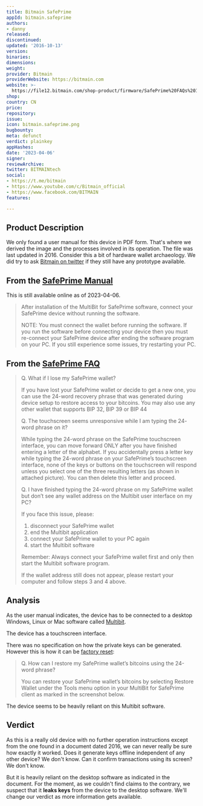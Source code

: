 ```yaml
---
title: Bitmain SafePrime
appId: bitmain.safeprime
authors:
- danny
released: 
discontinued: 
updated: '2016-10-13'
version: 
binaries: 
dimensions: 
weight: 
provider: Bitmain
providerWebsite: https://bitmain.com
website: >-
  https://file12.bitmain.com/shop-product/firmware/SafePrime%20FAQs%2013102016.pdf
shop: 
country: CN
price: 
repository: 
issue: 
icon: bitmain.safeprime.png
bugbounty: 
meta: defunct
verdict: plainkey
appHashes: 
date: '2023-04-06'
signer: 
reviewArchive: 
twitter: BITMAINtech
social:
- https://t.me/bitmain
- https://www.youtube.com/c/Bitmain_official
- https://www.facebook.com/BITMAIN
features: 

---
```


## Product Description 

We only found a user manual for this device in PDF form. That's where we derived the image and the processes involved in its operation. The file was last updated in 2016. Consider this a bit of hardware wallet archaeology. We did try to ask [Bitmain on twitter](https://twitter.com/BitcoinWalletz/status/1643907015549554688) if they still have any prototype available.  

## From the [SafePrime Manual](https://device.report/m/22d923097da8858b414014f7fbd9c756a4b5cc33b4c9d57495721eb8f64baf26.pdf)

This is still available online as of 2023-04-06.

> After installation of the MultiBit for SafePrime software, connect your SafePrime device without running the software.
> 
> NOTE: You must connect the wallet before running the software. If you run the software before connecting your device then you must re-connect your SafePrime device after ending the software program on your PC. If you still experience some issues, try restarting your PC.

## From the [SafePrime FAQ](https://file12.bitmain.com/shop-product/firmware/SafePrime%20FAQs%2013102016.pdf)

> Q. What if I lose my SafePrime wallet?
> 
> If you have lost your SafePrime wallet or decide to get a new one, you can use the 24-word recovery phrase that was generated during device setup to restore access to your bitcoins. You may also use any other wallet that supports BIP 32, BIP 39 or BIP 44
>
> Q. The touchscreen seems unresponsive while I am typing the 24-
word phrase on it?
>
> While typing the 24-word phrase on the SafePrime touchscreen interface, you can move forward ONLY after you have finished entering a letter of the alphabet. If you accidentally press a letter key while typing the 24-word phrase on your SafePrime’s touchscreen interface, none of the keys or buttons on the touchscreen will respond unless you select one of the three resulting letters (as shown in attached picture). You can then delete this letter and proceed.
>
> Q. I have finished typing the 24-word phrase on my SafePrime wallet but don’t see any wallet address on the Multibit user interface on my PC?
> 
> If you face this issue, please:
> 1. disconnect your SafePrime wallet
> 2. end the Multibit application
> 3. connect your SafePrime wallet to your PC again
> 4. start the Multibit software
> 
> Remember: Always connect your SafePrime wallet first and only then start the Multibit software program.
>
> If the wallet address still does not appear, please restart your computer and follow steps 3 and 4 above.

## Analysis 

As the user manual indicates, the device has to be connected to a desktop Windows, Linux or Mac software called [Multibit](https://www.antminer-firmware.eu/bitmain-tools/safeprime-hd-wallet/).

The device has a touchscreen interface. 

There was no specification on how the private keys can be generated. However this is how it can be [factory reset](https://file12.bitmain.com/shop-product/firmware/SafePrime%20FAQs%2013102016.pdf): 

> Q. How can I restore my SafePrime wallet’s bitcoins using the 24-word phrase?
>
> You can restore your SafePrime wallet’s bitcoins by selecting Restore Wallet under the Tools menu option in your MultiBit for SafePrime client as marked in the screenshot below.

The device seems to be heavily reliant on this Multibit software. 

## Verdict 

As this is a really old device with no further operation instructions except from the one found in a document dated 2016, we can never really be sure how exactly it worked. Does it generate keys offline independent of any other device? We don't know. Can it confirm transactions using its screen? We don't know. 

But it is heavily reliant on the desktop software as indicated in the document. For the moment, as we couldn't find claims to the contrary, 
we suspect that it **leaks keys** from the device to the desktop software. We'll change our verdict as more information gets available.
